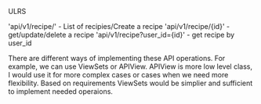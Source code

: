 
ULRS

'api/v1/recipe/' - List of recipies/Create a recipe
'api/v1/recipe/{id}' - get/update/delete a recipe
'api/v1/recipe?user_id={id}' -  get recipe by user_id

There are different ways of implementing these API operations. For example, we can use ViewSets or APIView.
APIView is more low level class, I would use it for more complex cases or cases when we need more flexibility. 
Based on requirements ViewSets would be simplier and sufficient to implement needed operaions.



